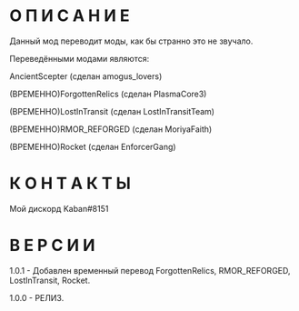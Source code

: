 # О П И С А Н И Е

Данный мод переводит моды, как бы странно это не звучало.

Переведёнными модами являются:

AncientScepter (сделан amogus_lovers)

(ВРЕМЕННО)ForgottenRelics (сделан PlasmaCore3)

(ВРЕМЕННО)LostInTransit (сделан LostInTransitTeam)

(ВРЕМЕННО)RMOR_REFORGED (сделан MoriyaFaith)

(ВРЕМЕННО)Rocket (сделан EnforcerGang)

# К О Н Т А К Т Ы

Мой дискорд Kaban#8151

# В Е Р С И И

1.0.1 - Добавлен временный перевод ForgottenRelics, RMOR_REFORGED, LostInTransit, Rocket.

1.0.0 - РЕЛИЗ.